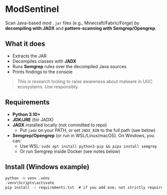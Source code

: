# ModSentinel

Scan Java-based mod `.jar` files (e.g., Minecraft/Fabric/Forge) by **decompiling with JADX** and **pattern-scanning with Semgrep/Opengrep**.

## What it does
- Extracts the JAR
- Decompiles classes with **JADX**
- Runs **Semgrep** rules over the decompiled Java sources
- Prints findings to the console

> This is research tooling to raise awareness about malware in UGC ecosystems. Use responsibly.

## Requirements
- **Python 3.10+**
- **JDK/JRE** (for JADX)
- **JADX** installed locally (not committed to repo)
  - Put `jadx` on your PATH, or set `JADX_BIN` to the full path (see below)
- **Semgrep/Opengrep** (or run in WSL/Linux/macOS). On Windows, you can:
  - Use WSL: `sudo apt install python3-pip && pipx install semgrep`
  - Or run Semgrep inside Docker (see notes below)

## Install (Windows example)
```bat
python -m venv .venv
.venv\Scripts\activate
pip install -r requirements.txt  # if you add one; not strictly required
